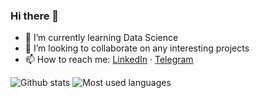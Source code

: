 ### Hi there 👋

<!--
**rufusnufus/rufusnufus** is a ✨ _special_ ✨ repository because its `README.md` (this file) appears on your GitHub profile.
Here are some ideas to get you started:
- 🔭 I’m currently working on ...
- 🤔 I’m looking for help with ...
- 💬 Ask me about ...
- ⚡ Fun fact: ...
-->

- 🌱 I’m currently learning Data Science
- 👯 I’m looking to collaborate on any interesting projects
- 📫 How to reach me: [LinkedIn](https://linkedin.com/in/rufusnufus) · [Telegram](https://t.me/rufusnufus)

![Github stats](https://github-readme-stats.vercel.app/api?username=rufusnufus&hide=issues,prs&show_icons=true&include_all_commits=true&count_private=true)
![Most used languages](https://github-readme-stats.vercel.app/api/top-langs/?username=rufusnufus&layout=compact&hide_border=true)
